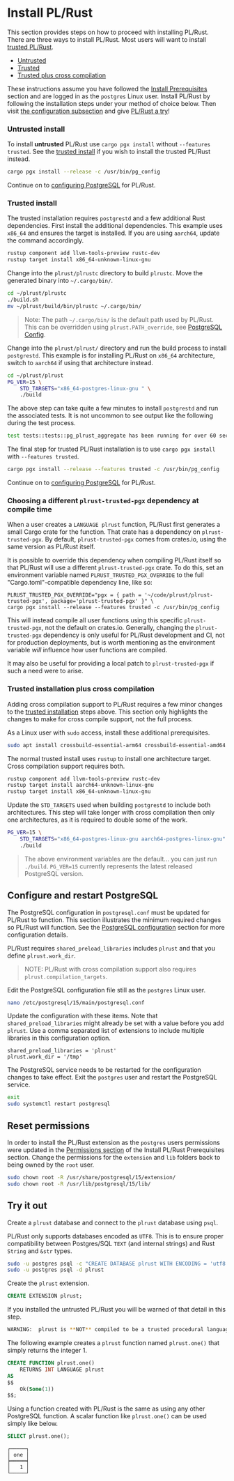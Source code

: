 # Install PL/Rust

This section provides steps on how to proceed with installing PL/Rust.  There
are three ways to install PL/Rust.
Most users will want to install [trusted PL/Rust](#trusted-install).

* [Untrusted](#untrusted-install)
* [Trusted](#trusted-install)
* [Trusted plus cross compilation](install-plrust.md#trusted-installation-plus-cross-compilation)


These instructions assume you have followed the [Install Prerequisites](install-prerequisites.md)
section and are logged in as the `postgres` Linux user.
Install PL/Rust by following the installation steps under your method of choice
below.  Then visit
[the configuration subsection](install-plrust.html#configure-and-restart-postgresql)
and give [PL/Rust a try](install-plrust.html#try-it-out)!


### Untrusted install

To install **untrusted** PL/Rust use `cargo pgx install`
without `--features trusted`.  See the [trusted install](#trusted-install) if you
wish to install the trusted PL/Rust instead.

```bash
cargo pgx install --release -c /usr/bin/pg_config
```

Continue on to [configuring PostgreSQL](install-plrust.html#configure-and-restart-postgresql)
for PL/Rust.


### Trusted install

The trusted installation requires `postgrestd` and a few additional
Rust dependencies.  First install the additional dependencies.  This example
uses `x86_64` and ensures the target is installed.  If you are using `aarch64`,
update the command accordingly.


```bash
rustup component add llvm-tools-preview rustc-dev
rustup target install x86_64-unknown-linux-gnu
```

Change into the `plrust/plrustc` directory to build `plrustc`.
Move the generated binary into `~/.cargo/bin/`.

```bash
cd ~/plrust/plrustc
./build.sh
mv ~/plrust/build/bin/plrustc ~/.cargo/bin/
```

> Note:  The path `~/.cargo/bin/` is the default path used by PL/Rust. This can be overridden using `plrust.PATH_override`, see [PostgreSQL Config](./config-pg.md).


Change into the `plrust/plrust/` directory and run the build process to
install `postgrestd`.  This example is for installing PL/Rust on `x86_64`
architecture, switch to `aarch64` if using that architecture instead.

```bash
cd ~/plrust/plrust
PG_VER=15 \
    STD_TARGETS="x86_64-postgres-linux-gnu " \
    ./build
```

The above step can take quite a few minutes to
install `postgrestd` and run the associated tests.
It is not uncommon to see output like the following during the
test process.

```bash
test tests::tests::pg_plrust_aggregate has been running for over 60 seconds
```


The final step for trusted PL/Rust installation is to use
`cargo pgx install` with `--features trusted`.

```bash
cargo pgx install --release --features trusted -c /usr/bin/pg_config
```

Continue on to [configuring PostgreSQL](install-plrust.html#configure-and-restart-postgresql)
for PL/Rust.

### Choosing a different `plrust-trusted-pgx` dependency at compile time

When a user creates a `LANGUAGE plrust` function, PL/Rust first generates a small Cargo crate for the function.  That
crate has a dependency on `plrust-trusted-pgx`.  By default, `plrust-trusted-pgx` comes from crates.io, using the same 
version as PL/Rust itself.

It is possible to override this dependency when compiling PL/Rust itself so that PL/Rust will use a different 
`plrust-trusted-pgx` crate.  To do this, set an environment variable named `PLRUST_TRUSTED_PGX_OVERRIDE` to the
full "Cargo.toml"-compatible dependency line, like so:

```shell
PLRUST_TRUSTED_PGX_OVERRIDE="pgx = { path = '~/code/plrust/plrust-trusted-pgx', package='plrust-trusted-pgx' }" \
cargo pgx install --release --features trusted -c /usr/bin/pg_config
```

This will instead compile all user functions using this specific `plrust-trusted-pgx`, not the default on crates.io.
Generally, changing the `plrust-trusted-pgx` dependency is only useful for PL/Rust development and CI, not for production 
deployments, but is worth mentioning as the environment variable *will* influence how user functions are compiled.

It may also be useful for providing a local patch to `plrust-trusted-pgx` if such a need were to arise.

### Trusted installation plus cross compilation

Adding cross compilation support to PL/Rust requires a few minor changes to the
[trusted installation](#trusted-install) steps above.  This section only highlights
the changes to make for cross compile support, not the full process.


As a Linux user with `sudo` access, install these additional prerequisites.


```bash
sudo apt install crossbuild-essential-arm64 crossbuild-essential-amd64
```

The normal trusted install uses `rustup` to install one architecture target.
Cross compilation support requires both.

```bash
rustup component add llvm-tools-preview rustc-dev
rustup target install aarch64-unknown-linux-gnu
rustup target install x86_64-unknown-linux-gnu
```


Update the `STD_TARGETS` used when building `postgrestd` to include both architectures.
This step will take longer with cross compilation then only one architectures, as
it is required to double some of the work.

```bash
PG_VER=15 \
    STD_TARGETS="x86_64-postgres-linux-gnu aarch64-postgres-linux-gnu" \
    ./build
```

> The above environment variables are the default... you can just run `./build`.  `PG_VER=15` currently represents the latest released PostgreSQL version. 




## Configure and restart PostgreSQL

The PostgreSQL configuration in `postgresql.conf` must be updated for PL/Rust
to function. This section illustrates the minimum required changes so PL/Rust
will function. 
See the [PostgreSQL configuration](./config-pg.md) section for more configuration details.

PL/Rust requires `shared_preload_libraries` includes `plrust` and that you
define `plrust.work_dir`.

> NOTE:  PL/Rust with cross compilation support also requires `plrust.compilation_targets`.

Edit the PostgreSQL configuration file still as the `postgres` Linux user.

```bash
nano /etc/postgresql/15/main/postgresql.conf
```

Update the configuration with these items.  Note that `shared_preload_libraries`
might already be set with a value before you add `plrust`.  Use a comma separated
list of extensions to include multiple libraries in this configuration option.

```
shared_preload_libraries = 'plrust'
plrust.work_dir = '/tmp'
```

The PostgreSQL service needs to be restarted for the configuration changes
to take effect. Exit the `postgres` user and restart the PostgreSQL service.
 
```bash
exit
sudo systemctl restart postgresql
```

## Reset permissions

In order to install the PL/Rust extension as the `postgres` users permissions
were updated in the [Permissions section](install-prerequisites.html#permissions)
of the Install PL/Rust Prerequisites section.
Change the permissions for the `extension` and `lib` folders back
to being owned by the `root` user.

```bash
sudo chown root -R /usr/share/postgresql/15/extension/
sudo chown root -R /usr/lib/postgresql/15/lib/
```

## Try it out

Create a `plrust` database and connect to the `plrust` database
using `psql`.

PL/Rust only supports databases encoded as `UTF8`.  This is to ensure proper compatibility between Postgres/SQL `TEXT`
(and internal strings) and Rust `String` and `&str` types.

```bash
sudo -u postgres psql -c "CREATE DATABASE plrust WITH ENCODING = 'utf8' TEMPLATE = 'template0';"
sudo -u postgres psql -d plrust
```

Create the `plrust` extension.


```sql
CREATE EXTENSION plrust;
```


If you installed the untrusted PL/Rust you will be warned of that detail
in this step.

```bash
WARNING:  plrust is **NOT** compiled to be a trusted procedural language
```

The following example creates a `plrust` function named `plrust.one()`
that simply returns the integer 1.


```sql
CREATE FUNCTION plrust.one()
    RETURNS INT LANGUAGE plrust
AS
$$
    Ok(Some(1))
$$;
```

Using a function created with PL/Rust is the same as using any other
PostgreSQL function.  A scalar function like `plrust.one()` can
be used simply like below.


```sql
SELECT plrust.one();
```

```
┌─────┐
│ one │
╞═════╡
│   1 │
└─────┘
```



